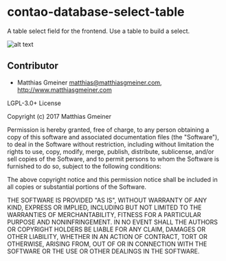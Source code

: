 # contao-database-select-table
A table select field for the frontend.
Use a table to build a select. 

![alt text](https://raw.githubusercontent.com/Messa1/contao-database_select_field/master/screenshot.jpg)

## Contributor

* Matthias Gmeiner <matthias@matthiasgmeiner.com>, http://www.matthiasgmeiner.com

LGPL-3.0+ License

Copyright (c) 2017 Matthias Gmeiner

Permission is hereby granted, free of charge, to any person obtaining a copy
of this software and associated documentation files (the "Software"), to deal
in the Software without restriction, including without limitation the rights
to use, copy, modify, merge, publish, distribute, sublicense, and/or sell
copies of the Software, and to permit persons to whom the Software is
furnished to do so, subject to the following conditions:

The above copyright notice and this permission notice shall be included in all
copies or substantial portions of the Software.

THE SOFTWARE IS PROVIDED "AS IS", WITHOUT WARRANTY OF ANY KIND, EXPRESS OR
IMPLIED, INCLUDING BUT NOT LIMITED TO THE WARRANTIES OF MERCHANTABILITY,
FITNESS FOR A PARTICULAR PURPOSE AND NONINFRINGEMENT. IN NO EVENT SHALL THE
AUTHORS OR COPYRIGHT HOLDERS BE LIABLE FOR ANY CLAIM, DAMAGES OR OTHER
LIABILITY, WHETHER IN AN ACTION OF CONTRACT, TORT OR OTHERWISE, ARISING FROM,
OUT OF OR IN CONNECTION WITH THE SOFTWARE OR THE USE OR OTHER DEALINGS IN THE
SOFTWARE.
